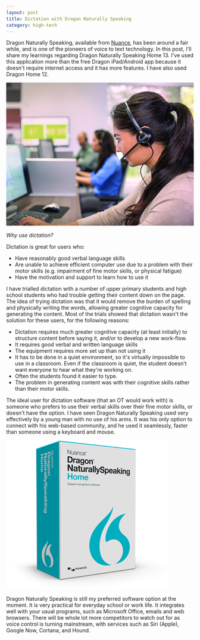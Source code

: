 ```yaml
---
layout: post
title: Dictation with Dragon Naturally Speaking
category: high-tech
---
```


Dragon Naturally Speaking, available from [Nuance](http://shop.nuance.com/store/nuanceus/Custom/pbpage.resp-dragon-home-bf-2013-digital),
has been around a fair while, and is one of the pioneers of voice to text technology. 
In this post, I'll share my learnings regarding Dragon Naturally Speaking Home 13.
I've used this application more than the free Dragon iPad/Android app because it doesn't 
require internet access and it has more features. I have also used Dragon Home 12.

![Using dictation with Headset](2015-09-11-dragon-dictation/plantronics-girl-1.jpg)

*Why use dictation?*

Dictation is great for users who:

* Have reasonably good verbal language skills
* Are unable to achieve efficient computer use due to a problem with their motor
skills (e.g. impairment of fine motor skills, or physical fatigue)
* Have the motivation and support to learn how to use it

I have trialled dictation with a number of upper primary students and high school
students who had trouble getting their content down on the page. The idea of trying
dictation was that it would remove the burden of spelling and physically writing the words,
allowing greater cognitive capacity for generating the content. Most of the trials 
showed that dictation wasn't the solution for these users, for the following reasons:

* Dictation requires much greater cognitive capacity (at least initially) to structure
content before saying it, and/or to develop a new work-flow.
* It requires good verbal and written language skills
* The equipment requires more set up than not using it
* It has to be done in a quiet environment, so it's virtually impossible to use 
in a classroom. Even if the classroom is quiet, the student doesn't want everyone
to hear what they're working on.
* Often the students found it easier to type.
* The problem in generating content was with their cognitive skills rather than
their motor skills.

The ideal user for dictation software (that an OT would work with) is someone who
prefers to use their verbal skills over their fine motor skills, or doesn't have
the option. I have seen Dragon Naturally Speaking used very effectively by a young
man with no use of his arms. It was his only option to connect with his web-based 
community, and he used it seamlessly, faster than someone using a keyboard and mouse.

![Dragon Naturally Speaking](2015-09-11-dragon-dictation/dns-home-lg-banner.png)

Dragon Naturally Speaking is still my preferred software option at the moment.
It is very practical for everyday school or work life. It integrates well with 
your usual programs, such as Microsoft Office, emails and web browsers. There 
will be whole lot more competitors to watch out for as voice control is turning
mainstream, with services such as Siri (Apple), Google Now, Cortana, and Hound.

